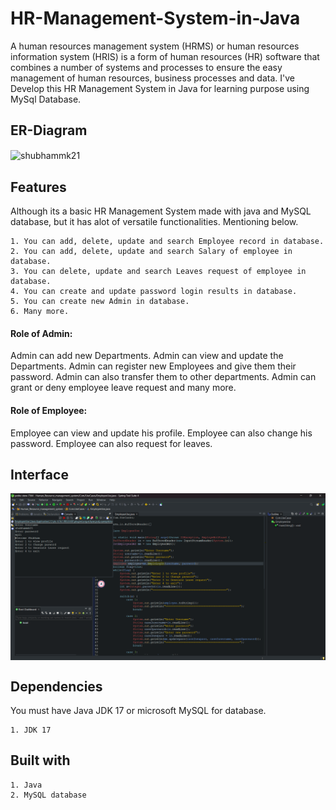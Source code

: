 
# HR-Management-System-in-Java

A human resources management system (HRMS) or human resources information system (HRIS) is a form of human resources (HR) software that combines a number of systems and processes to ensure the easy management of human resources, business processes and data. I've Develop this HR Management System in Java for learning purpose using MySql Database.

ER-Diagram
---------------

<p><img align="center" src="Untitled.png" alt="shubhammk21" /></p>


Features
---------------------
Although its a basic HR Management System made with java and MySQL database, but it has alot of versatile functionalities. Mentioning below.

    1. You can add, delete, update and search Employee record in database.
    2. You can add, delete, update and search Salary of employee in database.
    3. You can delete, update and search Leaves request of employee in database.
    4. You can create and update password login results in database.
    5. You can create new Admin in database.
    6. Many more.

<h4>Role of Admin:</h4>
    Admin can add new Departments.
    Admin can view and update the Departments.
    Admin can register new Employees and give them their password.
    Admin can also transfer them to other departments.
    Admin can grant or deny employee leave request and many more.


 <h4>Role of Employee:</h4>
    Employee can view and update his profile.
    Employee can also change his password.
    Employee can also request for leaves.

Interface
---------------

<p><img align="center" src="Screenshot (333).png" alt="shubhammk21" /></p>


Dependencies
--------------
 You must have Java JDK 17 or microsoft MySQL
  for database.

    1. JDK 17

Built with
-------------------------------

    1. Java
    2. MySQL database
